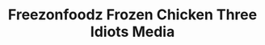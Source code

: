 ---
title: "Freezonfoodz Frozen Chicken Three Idiots Media"
url: /ernakulam/freezonfoodz-frozen-chicken-three-idiots-media/
shop: frozen food
---